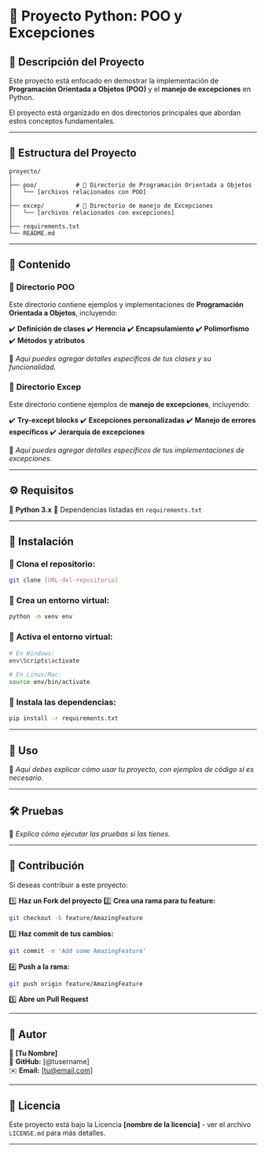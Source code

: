 # 📌 **Proyecto Python: POO y Excepciones**

## 📝 **Descripción del Proyecto**
Este proyecto está enfocado en demostrar la implementación de **Programación Orientada a Objetos (POO)** y el **manejo de excepciones** en Python.

El proyecto está organizado en dos directorios principales que abordan estos conceptos fundamentales.

---

## 📂 **Estructura del Proyecto**

```
proyecto/
│
├── poo/           # 📁 Directorio de Programación Orientada a Objetos
│   └── [archivos relacionados con POO]
│
├── excep/         # 📁 Directorio de manejo de Excepciones
│   └── [archivos relacionados con excepciones]
│
├── requirements.txt
└── README.md
```

---

## 📌 **Contenido**

### 📌 **Directorio POO**
Este directorio contiene ejemplos y implementaciones de **Programación Orientada a Objetos**, incluyendo:

✔️ **Definición de clases**
✔️ **Herencia**
✔️ **Encapsulamiento**
✔️ **Polimorfismo**
✔️ **Métodos y atributos**

📌 _Aquí puedes agregar detalles específicos de tus clases y su funcionalidad._

### 📌 **Directorio Excep**
Este directorio contiene ejemplos de **manejo de excepciones**, incluyendo:

✔️ **Try-except blocks**
✔️ **Excepciones personalizadas**
✔️ **Manejo de errores específicos**
✔️ **Jerarquía de excepciones**

📌 _Aquí puedes agregar detalles específicos de tus implementaciones de excepciones._

---

## ⚙️ **Requisitos**

🔹 **Python 3.x**
🔹 Dependencias listadas en `requirements.txt`

---

## 🚀 **Instalación**

### 🔹 **Clona el repositorio:**
```bash
git clone [URL-del-repositorio]
```

### 🔹 **Crea un entorno virtual:**
```bash
python -m venv env
```

### 🔹 **Activa el entorno virtual:**
```bash
# En Windows:
env\Scripts\activate

# En Linux/Mac:
source env/bin/activate
```

### 🔹 **Instala las dependencias:**
```bash
pip install -r requirements.txt
```

---

## 📌 **Uso**
📌 _Aquí debes explicar cómo usar tu proyecto, con ejemplos de código si es necesario._

---

## 🛠 **Pruebas**
📌 _Explica cómo ejecutar las pruebas si las tienes._

---

## 🤝 **Contribución**
Si deseas contribuir a este proyecto:

1️⃣ **Haz un Fork del proyecto**
2️⃣ **Crea una rama para tu feature:**
```bash
git checkout -b feature/AmazingFeature
```
3️⃣ **Haz commit de tus cambios:**
```bash
git commit -m 'Add some AmazingFeature'
```
4️⃣ **Push a la rama:**
```bash
git push origin feature/AmazingFeature
```
5️⃣ **Abre un Pull Request**

---

## 👤 **Autor**
📌 **[Tu Nombre]**  
🔗 **GitHub:** [@tusername]  
✉️ **Email:** [tu@email.com]  

---

## 📜 **Licencia**
Este proyecto está bajo la Licencia **[nombre de la licencia]** - ver el archivo `LICENSE.md` para más detalles.

---

